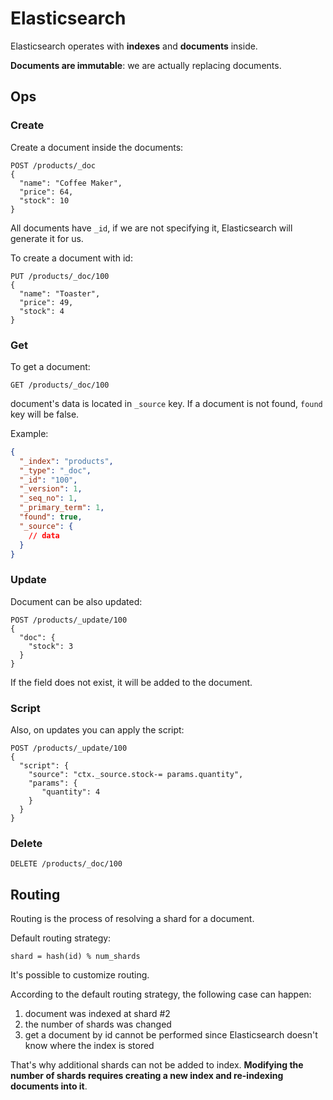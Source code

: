 # Elasticsearch

Elasticsearch operates with **indexes** and **documents** inside.

**Documents are immutable**:
we are actually replacing documents.

## Ops

### Create

Create a document inside the documents:
```text
POST /products/_doc
{
  "name": "Coffee Maker",
  "price": 64,
  "stock": 10
}
```

All documents have `_id`, if we are not specifying it,
Elasticsearch will generate it for us.

To create a document with id:
```text
PUT /products/_doc/100
{
  "name": "Toaster",
  "price": 49,
  "stock": 4
}
```

### Get

To get a document:
```text
GET /products/_doc/100
```

document's data is located in `_source` key.
If a document is not found, `found` key will be false.

Example:

```json
{
  "_index": "products",
  "_type": "_doc",
  "_id": "100",
  "_version": 1,
  "_seq_no": 1,
  "_primary_term": 1,
  "found": true,
  "_source": {
    // data
  }
}
```
### Update

Document can be also updated:
```text
POST /products/_update/100
{
  "doc": {
    "stock": 3
  }
}
```
If the field does not exist, it will be added to the document.

### Script

Also, on updates you can apply the script:

```text
POST /products/_update/100
{
  "script": {
    "source": "ctx._source.stock-= params.quantity",
    "params": {
       "quantity": 4
    }
  }
}
```

### Delete

```text
DELETE /products/_doc/100
```

## Routing

Routing is the process of resolving a shard for a document.

Default routing strategy:
```text
shard = hash(id) % num_shards
```

It's possible to customize routing.

According to the default routing strategy, the following case can happen:
1. document was indexed at shard #2
2. the number of shards was changed
3. get a document by id cannot be performed 
   since Elasticsearch doesn't know where the index is stored

That's why additional shards can not be added to index.
**Modifying the number of shards requires 
creating a new index and re-indexing documents into it**.
